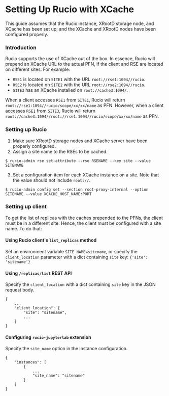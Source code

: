 # Setting Up Rucio with XCache

This guide assumes that the Rucio instance, XRootD storage node, and XCache has been set up; and the XCache and XRootD nodes have been configured properly.

### Introduction
Rucio supports the use of XCache out of the box. In essence, Rucio will prepend an XCache URL to the actual PFN, if the client and RSE are located on different sites. For example:
- `RSE1` is located on `SITE1` with the URL `root://rse1:1094//rucio`.
- `RSE2` is located on `SITE2` with the URL `root://rse2:1094//rucio`.
- `SITE3` has an XCache installed on `root://cache3:1094/`.

When a client accesses `RSE1` from `SITE1`, Rucio will return `root://rse1:1094//rucio/scope/xx/xx/name` as PFN.
However, when a client accesses `RSE1` from `SITE3`, Rucio will return `root://cache3:1094//root://rse1:1094//rucio/scope/xx/xx/name` as PFN.

### Setting up Rucio
1. Make sure XRootD storage nodes and XCache server have been properly configured.
2. Assign a site name to the RSEs to be cached. 
```
$ rucio-admin rse set-attribute --rse RSENAME --key site --value SITENAME
```
3. Set a configuration item for each XCache instance on a site. Note that the value should not include `root://`.
```
$ rucio-admin config set --section root-proxy-internal --option SITENAME --value XCACHE_HOST_NAME:PORT
```

### Setting up client
To get the list of replicas with the caches prepended to the PFNs, the client must be in a different site.
Hence, the client must be configured with a site name. To do that:

#### Using Rucio client's `list_replicas` method
Set an environment variable `SITE_NAME=sitename`, or specify the `client_location` parameter with a dict containing `site` key: `{'site': 'sitename'}`

#### Using `/replicas/list` REST API
Specify the `client_location` with a dict containing `site` key in the JSON request body.
```
{
    ...
    "client_location": {
        "site": "sitename",
        ...
    }
}
```

#### Configuring `rucio-jupyterlab` extension
Specify the `site_name` option in the instance configuration.
```
{
    "instances": [
        {
            ...
            "site_name": "sitename"
        }
    ]
}
```